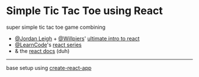 # Simple Tic Tac Toe using React

super simple tic tac toe game combining
  - [@Jordan Leigh](https://twitter.com/AlwaysBcoding) + [@Willpiers](https://twitter.com/willpiers)' [ultimate intro to react](https://www.youtube.com/watch?v=pTHCwUdGFkc)
  - [@LearnCode](https://twitter.com/learncodeacad)'s [react series](https://www.youtube.com/playlist?list=PLoYCgNOIyGABj2GQSlDRjgvXtqfDxKm5b)
  - & the [react docs](https://facebook.github.io/react/) (duh)

***

base setup using [create-react-app](https://facebook.github.io/react/docs/installation.html)

